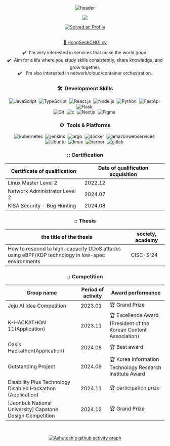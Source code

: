 
<div align="center">

  
![header](https://capsule-render.vercel.app/api?type=waving&color=gradient&height=200&section=header&text=ChatHongPT&fontSize=60&fontColor=ffffff&fontAlign=80)

<p align="center"><img src="https://github-profile-trophy.vercel.app/?username=ChatHongPT&row=1&column=6&margin-w=15)"/></p>

<div align="center">      
    <a href="https://solved.ac/suk9246">
        <img src="http://mazassumnida.wtf/api/generate_badge?boj=suk9246" alt="Solved.ac Profile"/>
    </a>
</div>
</br>

[💼 HongSeokCHOI cv](https://github.com/user-attachments/files/18388315/HongSeokCHOI.cv.pdf)

✔️ &nbsp;I'm very interested in services that make the world good.\
✔️ &nbsp;Aim for a life where you study skills consistently, share knowledge, and grow together.\
✔️ &nbsp; I'm also interested in network/cloud/container orchestration.

### 🛠 &nbsp;Development Skills
![JavaScript](https://img.shields.io/badge/-JavaScript-05122A?style=flat&logo=javascript)&nbsp;
![TypeScript](https://img.shields.io/badge/-TypeScript-05122A?style=flat&logo=typescript)&nbsp;
![React.js](https://img.shields.io/badge/-React-05122A?style=flat&logo=react)&nbsp;
![Node.js](https://img.shields.io/badge/-Node.js-05122A?style=flat&logo=node.js)&nbsp;
![Python](https://img.shields.io/badge/-Python-05122A?style=flat&logo=python)&nbsp;
![FastApi](https://img.shields.io/badge/-fastapi-05122A?style=flat&logo=fastapi&logoColor=092E20)&nbsp;
![Flask](https://img.shields.io/badge/-Flask-05122A?style=flat&logo=flask)&nbsp;\
![Git](https://img.shields.io/badge/-Git-05122A?style=flat&logo=git)&nbsp;
![c](https://img.shields.io/badge/-c-05122A?style=flat&logo=c)&nbsp;
![Nextjs](https://img.shields.io/badge/-NextJS-05122A?style=flat&logo=nextdotjs)&nbsp;
![Figma](https://img.shields.io/badge/-Figma-05122A?style=flat&logo=figma)&nbsp;
<br/>

### ⚙ &nbsp;Tools & Platforms
![kubernetes](https://img.shields.io/badge/-kubernetes-05122A?style=flat&logo=kubernetes)&nbsp;
![jenkins](https://img.shields.io/badge/-jenkins-05122A?style=flat&logo=jenkins)&nbsp;
![argo](https://img.shields.io/badge/-argo-05122A?style=flat&logo=argo)&nbsp;
![docker](https://img.shields.io/badge/-docker-05122A?style=flat&logo=docker)&nbsp;
![amazonwebservices](https://img.shields.io/badge/-AWS-05122A?style=flat&logo=amazonwebservices)&nbsp;
![Ubuntu](https://img.shields.io/badge/-ubuntu-05122A?style=flat&logo=ubuntu)&nbsp;
![linux](https://img.shields.io/badge/-linux-05122A?style=flat&logo=linux)&nbsp;
![harbor](https://img.shields.io/badge/-harbor-05122A?style=flat&logo=harbor)&nbsp;
![gitlab](https://img.shields.io/badge/-gitlab-05122A?style=flat&logo=gitlab)&nbsp;


### **::** Certification
| Certificate of qualification | Date of qualification acquisition |
| --- | --- |
| Linux Master Level 2 | 2022.12 | 
| Network Administrator Level 2 | 2024.07 | 
| KISA Security - Bug Hunting | 2024.08 | 

### **::** Thesis
| the title of the thesis | society, academy |
| --- | --- |
| How to respond to high-capacity DDoS attacks using eBPF/XDP technology in low-spec environments | CISC-S'24 |


### **::** Competition

| Group name | Period of activity | Award performance | 
| --- | --- | --- |
| Jeju AI Idea Competition | 2023.01 | 🏆 Grand Prize | 
| K-HACKATHON 11(Application) | 2023.11 | 🏆 Excellence Award (President of the Korean Content Association) |
| Oasis Hackathon(Application) | 2024.08 | 🏆 Best award | 
| Outstanding Project | 2024.09 | 🏆 Korea Information Technology Research Institute Award |
| Disability Plus Technology Disabled Hackathon (Application) | 2024.11 | 🏆 participation prize | 
| [Jeonbuk National University] Capstone Design Competition | 2024.12 | 🏆 Grand Prize | 

<br>

[![Ashutosh's github activity graph](https://github-readme-activity-graph.vercel.app/graph?username=ChatHongPT&theme=react&bg_color=ffffff&color=454343)](https://github.com/yyoungl/github-readme-activity-graph&theme=react)
